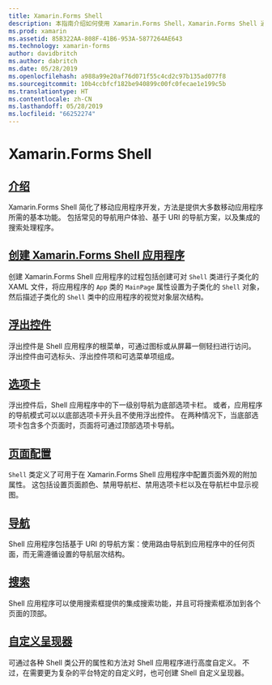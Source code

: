 ```yaml
---
title: Xamarin.Forms Shell
description: 本指南介绍如何使用 Xamarin.Forms Shell，Xamarin.Forms Shell 通过提供大多数应用程序所需的基本功能简化了 Xamarin.Forms 应用程序。
ms.prod: xamarin
ms.assetid: 85B322AA-808F-41B6-953A-5877264AE643
ms.technology: xamarin-forms
author: davidbritch
ms.author: dabritch
ms.date: 05/28/2019
ms.openlocfilehash: a988a99e20af76d071f55c4cd2c97b135ad077f8
ms.sourcegitcommit: 10b4ccbfcf182be940899c00fc0fecae1e199c5b
ms.translationtype: HT
ms.contentlocale: zh-CN
ms.lasthandoff: 05/28/2019
ms.locfileid: "66252274"
---
```

# <a name="xamarinforms-shell"></a>Xamarin.Forms Shell

## <a name="introductionintroductionmd"></a>[介绍](introduction.md)

Xamarin.Forms Shell 简化了移动应用程序开发，方法是提供大多数移动应用程序所需的基本功能。 包括常见的导航用户体验、基于 URI 的导航方案，以及集成的搜索处理程序。

## <a name="create-a-xamarinforms-shell-applicationcreatemd"></a>[创建 Xamarin.Forms Shell 应用程序](create.md)

创建 Xamarin.Forms Shell 应用程序的过程包括创建可对 `Shell` 类进行子类化的 XAML 文件，将应用程序的 `App` 类的 `MainPage` 属性设置为子类化的 `Shell` 对象，然后描述子类化的 `Shell` 类中的应用程序的视觉对象层次结构。

## <a name="flyoutflyoutmd"></a>[浮出控件](flyout.md)

浮出控件是 Shell 应用程序的根菜单，可通过图标或从屏幕一侧轻扫进行访问。 浮出控件由可选标头、浮出控件项和可选菜单项组成。

## <a name="tabstabsmd"></a>[选项卡](tabs.md)

浮出控件后，Shell 应用程序中的下一级别导航为底部选项卡栏。 或者，应用程序的导航模式可以以底部选项卡开头且不使用浮出控件。 在两种情况下，当底部选项卡包含多个页面时，页面将可通过顶部选项卡导航。

## <a name="page-configurationconfigurationmd"></a>[页面配置](configuration.md)

`Shell` 类定义了可用于在 Xamarin.Forms Shell 应用程序中配置页面外观的附加属性。 这包括设置页面颜色、禁用导航栏、禁用选项卡栏以及在导航栏中显示视图。

## <a name="navigationnavigationmd"></a>[导航](navigation.md)

Shell 应用程序包括基于 URI 的导航方案：使用路由导航到应用程序中的任何页面，而无需遵循设置的导航层次结构。

## <a name="searchsearchmd"></a>[搜索](search.md)

Shell 应用程序可以使用搜索框提供的集成搜索功能，并且可将搜索框添加到各个页面的顶部。

## <a name="custom-rendererscustomrenderersmd"></a>[自定义呈现器](customrenderers.md)

可通过各种 Shell 类公开的属性和方法对 Shell 应用程序进行高度自定义。 不过，在需要更为复杂的平台特定的自定义时，也可创建 Shell 自定义呈现器。

